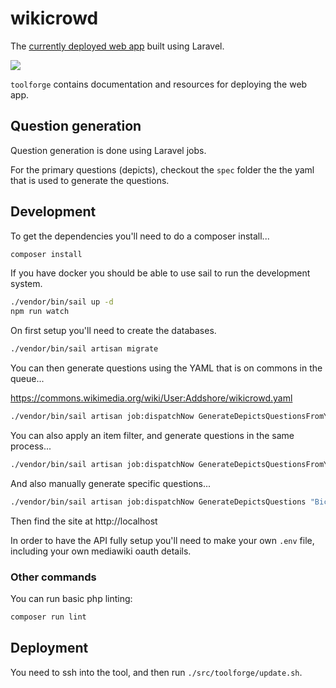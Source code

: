 # wikicrowd

The [currently deployed web app](https://wikicrowd.toolforge.org) built using Laravel.

![](https://i.imgur.com/mn5wRiQ.png)

`toolforge` contains documentation and resources for deploying the web app.

## Question generation

Question generation is done using Laravel jobs.

For the primary questions (depicts), checkout the `spec` folder the the yaml that is used to generate the questions.

## Development

To get the dependencies you'll need to do a composer install...

```sh
composer install
```

If you have docker you should be able to use sail to run the development system.

```sh
./vendor/bin/sail up -d
npm run watch
```

On first setup you'll need to create the databases.

```sh
./vendor/bin/sail artisan migrate
```

You can then generate questions using the YAML that is on commons in the queue...

https://commons.wikimedia.org/wiki/User:Addshore/wikicrowd.yaml

```sh
./vendor/bin/sail artisan job:dispatchNow GenerateDepictsQuestionsFromYaml
```

You can also apply an item filter, and generate questions in the same process...

```sh
./vendor/bin/sail artisan job:dispatchNow GenerateDepictsQuestionsFromYaml Q133585 "" 1 true
```

And also manually generate specific questions...

```sh
./vendor/bin/sail artisan job:dispatchNow GenerateDepictsQuestions "Bicycles" "[\"foo\",\"bar\"]" "/(Videos)/i" Q11442 "Bicycle (pedal-driven two-wheel)" 10 true
```

Then find the site at http://localhost

In order to have the API fully setup you'll need to make your own `.env` file, including your own mediawiki oauth details.

### Other commands

You can run basic php linting:

```sh
composer run lint
```

## Deployment

You need to ssh into the tool, and then run `./src/toolforge/update.sh`.
